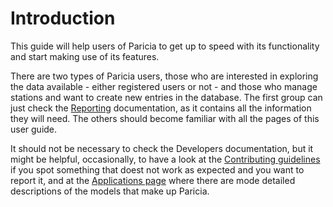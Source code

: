 # Introduction

This guide will help users of Paricia to get up to speed with its functionality and start making use of its features.

There are two types of Paricia users, those who are interested in exploring the data available - either registered users or not - and those who manage stations and want to create new entries in the database. The first group can just check the [Reporting](./reporting.md) documentation, as it contains all the information they will need. The others should become familiar with all the pages of this user guide.

It should not be necessary to check the Developers documentation, but it might be helpful, occasionally, to have a look at the [Contributing guidelines](./contributing.md) if you spot something that doest not work as expected and you want to report it, and at the [Applications page](./Applications/index.md) where there are mode detailed descriptions of the models that make up Paricia.
